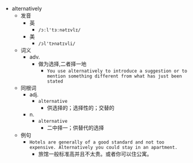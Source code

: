 - alternatively
  - 发音
    - 英
      - `/ɔːl'tɜːnətɪvlɪ/`
    - 美
      - `/ɔl'tɝnətɪvli/`
  - 词义
    - adv.
      - 做为选择,二者择一地
        - `You use alternatively to introduce a suggestion or to mention something different from what has just been stated`
  - 同根词
    - adj.
      - `alternative`
        - 供选择的；选择性的；交替的
    - n.
      - `alternative`
        - 二中择一；供替代的选择
  - 例句
    - `Hotels are generally of a good standard and not too expensive. Alternatively you could stay in an apartment.`
      - 旅馆一般标准高并且不太贵。或者你可以住公寓。

